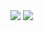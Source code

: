 
<img src="https://github-readme-stats.vercel.app/api?username=dldbdud314&show_icons=true&theme=radical">
<img src="http://mazassumnida.wtf/api/v2/generate_badge?boj=dldbdud314">
